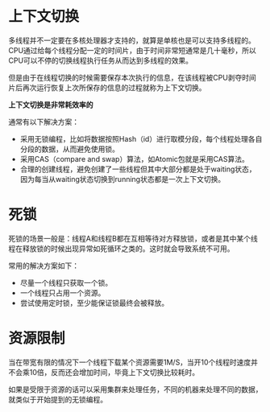 # 上下文切换

多线程并不一定要在多核处理器才支持的，就算是单核也是可以支持多线程的。CPU通过给每个线程分配一定的时间片，由于时间非常短通常是几十毫秒，所以CPU可以不停的切换线程执行任务从而达到多线程的效果。

但是由于在线程切换的时候需要保存本次执行的信息，在该线程被CPU剥夺时间片后再次运行恢复上次所保存的信息的过程就称为上下文切换。

**上下文切换是非常耗效率的**

通常有以下解决方案：

+ 采用无锁编程，比如将数据按照Hash（id）进行取模分段，每个线程处理各自分段的数据，从而避免使用锁。
+ 采用CAS（compare and swap）算法，如Atomic包就是采用CAS算法。
+ 合理的创建线程，避免创建了一些线程但其中大部分都是处于waiting状态，因为每当从waiting状态切换到running状态都是一次上下文切换。



# 死锁

死锁的场景一般是：线程A和线程B都在互相等待对方释放锁，或者是其中某个线程在释放锁的时候出现异常如死循环之类的。这时就会导致系统不可用。

常用的解决方案如下：

+ 尽量一个线程只获取一个锁。
+ 一个线程只占用一个资源。
+ 尝试使用定时锁，至少能保证锁最终会被释放。

# 资源限制

当在带宽有限的情况下一个线程下载某个资源需要1M/S，当开10个线程时速度并不会乘10倍，反而还会增加时间，毕竟上下文切换比较耗时。

如果是受限于资源的话可以采用集群来处理任务，不同的机器来处理不同的数据，就类似于开始提到的无锁编程。